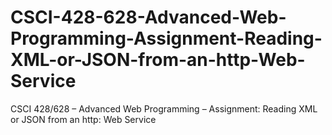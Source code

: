 # CSCI-428-628-Advanced-Web-Programming-Assignment-Reading-XML-or-JSON-from-an-http-Web-Service
CSCI 428/628 – Advanced Web Programming – Assignment: Reading XML or JSON from an http: Web Service
